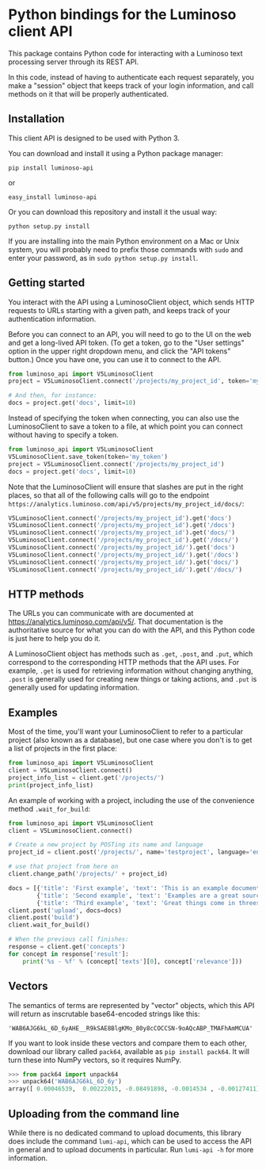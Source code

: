 Python bindings for the Luminoso client API
===========================================

This package contains Python code for interacting with a Luminoso text
processing server through its REST API.

In this code, instead of having to authenticate each request separately,
you make a "session" object that keeps track of your login information,
and call methods on it that will be properly authenticated.

Installation
---------------
This client API is designed to be used with Python 3.

You can download and install it using a Python package manager:

    pip install luminoso-api

or

    easy_install luminoso-api

Or you can download this repository and install it the usual way:

    python setup.py install

If you are installing into the main Python environment on a Mac or Unix
system, you will probably need to prefix those commands with `sudo` and
enter your password, as in `sudo python setup.py install`.

Getting started
---------------
You interact with the API using a LuminosoClient object, which sends HTTP
requests to URLs starting with a given path, and keeps track of your
authentication information.

Before you can connect to an API, you will need to go to the UI on the web and
get a long-lived API token.  (To get a token, go to the "User settings" option
in the upper right dropdown menu, and click the "API tokens" button.)  Once you
have one, you can use it to connect to the API.

```python
from luminoso_api import V5LuminosoClient
project = V5LuminosoClient.connect('/projects/my_project_id', token='my_token')

# And then, for instance:
docs = project.get('docs', limit=10)
```

Instead of specifying the token when connecting, you can also use the
LuminosoClient to save a token to a file, at which point you can connect
without having to specify a token.

```python
from luminoso_api import V5LuminosoClient
V5LuminosoClient.save_token(token='my_token')
project = V5LuminosoClient.connect('/projects/my_project_id')
docs = project.get('docs', limit=10)
```

Note that the LuminosoClient will ensure that slashes are put in the right
places, so that all of the following calls will go to the endpoint
`https://analytics.luminoso.com/api/v5/projects/my_project_id/docs/`:

```python
V5LuminosoClient.connect('/projects/my_project_id').get('docs')
V5LuminosoClient.connect('/projects/my_project_id').get('/docs')
V5LuminosoClient.connect('/projects/my_project_id').get('docs/')
V5LuminosoClient.connect('/projects/my_project_id').get('/docs/')
V5LuminosoClient.connect('/projects/my_project_id/').get('docs')
V5LuminosoClient.connect('/projects/my_project_id/').get('/docs')
V5LuminosoClient.connect('/projects/my_project_id/').get('docs/')
V5LuminosoClient.connect('/projects/my_project_id/').get('/docs/')
```

HTTP methods
------------

The URLs you can communicate with are documented at https://analytics.luminoso.com/api/v5/.
That documentation is the authoritative source for what you can do with the
API, and this Python code is just here to help you do it.

A LuminosoClient object has methods such as `.get`, `.post`, and `.put`,
which correspond to the corresponding HTTP methods that the API uses. For
example, `.get` is used for retrieving information without changing anything,
`.post` is generally used for creating new things or taking actions, and `.put`
is generally used for updating information.

Examples
--------

Most of the time, you'll want your LuminosoClient to refer to a particular
project (also known as a database), but one case where you don't is to get a list of projects in the first place:

```python
from luminoso_api import V5LuminosoClient
client = V5LuminosoClient.connect()
project_info_list = client.get('/projects/')
print(project_info_list)
```

An example of working with a project, including the use of the convenience method `.wait_for_build`:

```python
from luminoso_api import V5LuminosoClient
client = V5LuminosoClient.connect()

# Create a new project by POSTing its name and language
project_id = client.post('/projects/', name='testproject', language='en')['project_id']

# use that project from here on
client.change_path('/projects/' + project_id)

docs = [{'title': 'First example', 'text': 'This is an example document.'},
        {'title': 'Second example', 'text': 'Examples are a great source of inspiration.'},
        {'title': 'Third example', 'text': 'Great things come in threes.'}]
client.post('upload', docs=docs)
client.post('build')
client.wait_for_build()

# When the previous call finishes:
response = client.get('concepts')
for concept in response['result']:
    print('%s - %f' % (concept['texts'][0], concept['relevance']))
```

Vectors
-------
The semantics of terms are represented by "vector" objects, which this API
will return as inscrutable base64-encoded strings like this:

    'WAB6AJG6kL_6D_6yAHE__R9kSAE8BlgKMo_80y8cCOCCSN-9oAQcABP_TMAFhAmMCUA'

If you want to look inside these vectors and compare them to each other,
download our library called `pack64`, available as `pip install pack64`. It
will turn these into NumPy vectors, so it requires NumPy.

```python
>>> from pack64 import unpack64
>>> unpack64('WAB6AJG6kL_6D_6y')
array([ 0.00046539,  0.00222015, -0.08491898, -0.0014534 , -0.00127411], dtype=float32)
```

Uploading from the command line
-------------------------------

While there is no dedicated command to upload documents, this library does
include the command `lumi-api`, which can be used to access the API in general
and to upload documents in particular.  Run `lumi-api -h` for more information.